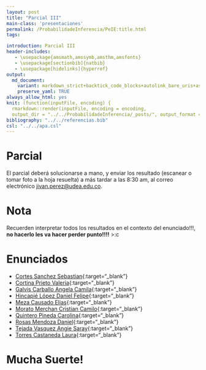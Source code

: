 ```yaml
---
layout: post
title: "Parcial III"
main-class: 'presentaciones'
permalink: /ProbabilidadeInferencia/PeIE:title.html
tags:

introduction: Parcial III
header-includes:
   - \usepackage{amsmath,amssymb,amsthm,amsfonts}
   - \usepackage[sectionbib]{natbib}
   - \usepackage[hidelinks]{hyperref}
output:
  md_document:
    variant: markdown_strict+backtick_code_blocks+autolink_bare_uris+ascii_identifiers+tex_math_single_backslash
    preserve_yaml: TRUE
always_allow_html: yes   
knit: (function(inputFile, encoding) {
  rmarkdown::render(inputFile, encoding = encoding,
  output_dir = "../../ProbabilidadeInferencia/_posts/", output_format = "all"  ) })
bibliography: "../../referencias.bib"
csl: "../../apa.csl"
---
```


# Parcial

El parcial deberá solucionarse a mano, y enviar los resultado (escanear
o tomar foto a la hoja resuelta) a más tardar a las 8:30 am, al correo
electrónico <a target="_blank" href="mailto:jivan.perez@udea.edu.co">
jivan.perez@udea.edu.co</a>.

# Nota

Recuerden interpretar todos los resultados en el contexto del
enunciado!!!, **no hacerlo les va hacer perder punto!!!!** &gt;:c

# Enunciados

-   [Cortes Sanchez
    Sebastian](https://github.com/jiperezga/jiperezga.github.io/raw/master/Dataset/Parcial/P1222454358.pdf){:target=“\_blank”}
-   [Cortina Prieto
    Valeria](https://github.com/jiperezga/jiperezga.github.io/raw/master/Dataset/Parcial/P1007987474.pdf){:target=“\_blank”}
-   [Galvis Carballo Angela
    Camila](https://github.com/jiperezga/jiperezga.github.io/raw/master/Dataset/Parcial/P1025641130.pdf){:target=“\_blank”}
-   [Hincapié López Daniel
    Felipe](https://github.com/jiperezga/jiperezga.github.io/raw/master/Dataset/Parcial/P1001095936.pdf){:target=“\_blank”}
-   [Meza Causado
    Elias](https://github.com/jiperezga/jiperezga.github.io/raw/master/Dataset/Parcial/P1017230790.pdf){:target=“\_blank”}
-   [Morato Merchan Cristian
    Camilo](https://github.com/jiperezga/jiperezga.github.io/raw/master/Dataset/Parcial/P1000005584.pdf){:target=“\_blank”}
-   [Quintero Pineda
    Carolina](https://github.com/jiperezga/jiperezga.github.io/raw/master/Dataset/Parcial/P1038404303.pdf){:target=“\_blank”}
-   [Rosas Mendoza
    Daniel](https://github.com/jiperezga/jiperezga.github.io/raw/master/Dataset/Parcial/P1036339232.pdf){:target=“\_blank”}
-   [Tejada Vasquez Angie
    Saray](https://github.com/jiperezga/jiperezga.github.io/raw/master/Dataset/Parcial/P1000195100.pdf){:target=“\_blank”}
-   [Torres Castaneda
    Laura](https://github.com/jiperezga/jiperezga.github.io/raw/master/Dataset/Parcial/P1017262338.pdf){:target=“\_blank”}

<h1>
Mucha Suerte!
</h1>
